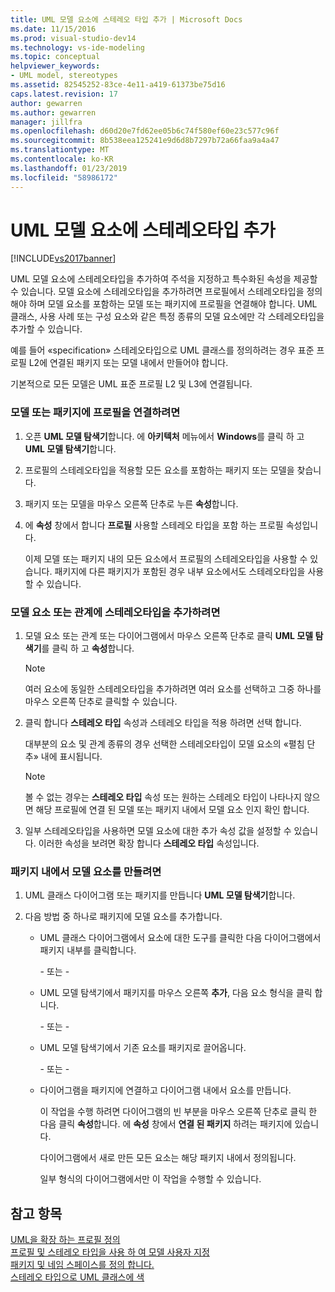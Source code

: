 ```yaml
---
title: UML 모델 요소에 스테레오 타입 추가 | Microsoft Docs
ms.date: 11/15/2016
ms.prod: visual-studio-dev14
ms.technology: vs-ide-modeling
ms.topic: conceptual
helpviewer_keywords:
- UML model, stereotypes
ms.assetid: 82545252-83ce-4e11-a419-61373be75d16
caps.latest.revision: 17
author: gewarren
ms.author: gewarren
manager: jillfra
ms.openlocfilehash: d60d20e7fd62ee05b6c74f580ef60e23c577c96f
ms.sourcegitcommit: 8b538eea125241e9d6d8b7297b72a66faa9a4a47
ms.translationtype: MT
ms.contentlocale: ko-KR
ms.lasthandoff: 01/23/2019
ms.locfileid: "58986172"
---
```

# <a name="add-stereotypes-to-uml-model-elements"></a>UML 모델 요소에 스테레오타입 추가
[!INCLUDE[vs2017banner](../includes/vs2017banner.md)]

UML 모델 요소에 스테레오타입을 추가하여 주석을 지정하고 특수화된 속성을 제공할 수 있습니다. 모델 요소에 스테레오타입을 추가하려면 프로필에서 스테레오타입을 정의해야 하며 모델 요소를 포함하는 모델 또는 패키지에 프로필을 연결해야 합니다. UML 클래스, 사용 사례 또는 구성 요소와 같은 특정 종류의 모델 요소에만 각 스테레오타입을 추가할 수 있습니다.  
  
 예를 들어 «specification» 스테레오타입으로 UML 클래스를 정의하려는 경우 표준 프로필 L2에 연결된 패키지 또는 모델 내에서 만들어야 합니다.  
  
 기본적으로 모든 모델은 UML 표준 프로필 L2 및 L3에 연결됩니다.  
  
### <a name="to-link-a-profile-to-a-model-or-a-package"></a>모델 또는 패키지에 프로필을 연결하려면  
  
1.  오픈 **UML 모델 탐색기**합니다. 에 **아키텍처** 메뉴에서 **Windows**를 클릭 하 고 **UML 모델 탐색기**합니다.  
  
2.  프로필의 스테레오타입을 적용할 모든 요소를 포함하는 패키지 또는 모델을 찾습니다.  
  
3.  패키지 또는 모델을 마우스 오른쪽 단추로 누른 **속성**합니다.  
  
4.  에 **속성** 창에서 합니다 **프로필** 사용할 스테레오 타입을 포함 하는 프로필 속성입니다.  
  
     이제 모델 또는 패키지 내의 모든 요소에서 프로필의 스테레오타입을 사용할 수 있습니다. 패키지에 다른 패키지가 포함된 경우 내부 요소에서도 스테레오타입을 사용할 수 있습니다.  
  
### <a name="to-add-stereotypes-to-model-elements-or-relationships"></a>모델 요소 또는 관계에 스테레오타입을 추가하려면  
  
1.  모델 요소 또는 관계 또는 다이어그램에서 마우스 오른쪽 단추로 클릭 **UML 모델 탐색기**를 클릭 하 고 **속성**합니다.  
  
    > [!NOTE]
    >  여러 요소에 동일한 스테레오타입을 추가하려면 여러 요소를 선택하고 그중 하나를 마우스 오른쪽 단추로 클릭할 수 있습니다.  
  
2.  클릭 합니다 **스테레오 타입** 속성과 스테레오 타입을 적용 하려면 선택 합니다.  
  
     대부분의 요소 및 관계 종류의 경우 선택한 스테레오타입이 모델 요소의 «펼침 단추» 내에 표시됩니다.  
  
    > [!NOTE]
    >  볼 수 없는 경우는 **스테레오 타입** 속성 또는 원하는 스테레오 타입이 나타나지 않으면 해당 프로필에 연결 된 모델 또는 패키지 내에서 모델 요소 인지 확인 합니다.  
  
3.  일부 스테레오타입을 사용하면 모델 요소에 대한 추가 속성 값을 설정할 수 있습니다. 이러한 속성을 보려면 확장 합니다 **스테레오 타입** 속성입니다.  
  
### <a name="to-create-model-elements-within-a-package"></a>패키지 내에서 모델 요소를 만들려면  
  
1.  UML 클래스 다이어그램 또는 패키지를 만듭니다 **UML 모델 탐색기**합니다.  
  
2.  다음 방법 중 하나로 패키지에 모델 요소를 추가합니다.  
  
    -   UML 클래스 다이어그램에서 요소에 대한 도구를 클릭한 다음 다이어그램에서 패키지 내부를 클릭합니다.  
  
         \- 또는 -  
  
    -   UML 모델 탐색기에서 패키지를 마우스 오른쪽 **추가**, 다음 요소 형식을 클릭 합니다.  
  
         \- 또는 -  
  
    -   UML 모델 탐색기에서 기존 요소를 패키지로 끌어옵니다.  
  
         \- 또는 -  
  
    -   다이어그램을 패키지에 연결하고 다이어그램 내에서 요소를 만듭니다.  
  
         이 작업을 수행 하려면 다이어그램의 빈 부분을 마우스 오른쪽 단추로 클릭 한 다음 클릭 **속성**합니다. 에 **속성** 창에서 **연결 된 패키지** 하려는 패키지에 있습니다.  
  
         다이어그램에서 새로 만든 모든 요소는 해당 패키지 내에서 정의됩니다.  
  
         일부 형식의 다이어그램에서만 이 작업을 수행할 수 있습니다.  
  
## <a name="see-also"></a>참고 항목  
 [UML을 확장 하는 프로필 정의](../modeling/define-a-profile-to-extend-uml.md)   
 [프로필 및 스테레오 타입을 사용 하 여 모델 사용자 지정](../modeling/customize-your-model-with-profiles-and-stereotypes.md)   
 [패키지 및 네임 스페이스를 정의 합니다.](../modeling/define-packages-and-namespaces.md)   
 [스테레오 타입으로 UML 클래스에 색](http://code.msdn.microsoft.com/UML-Color-Classes-by-07de2b70)
